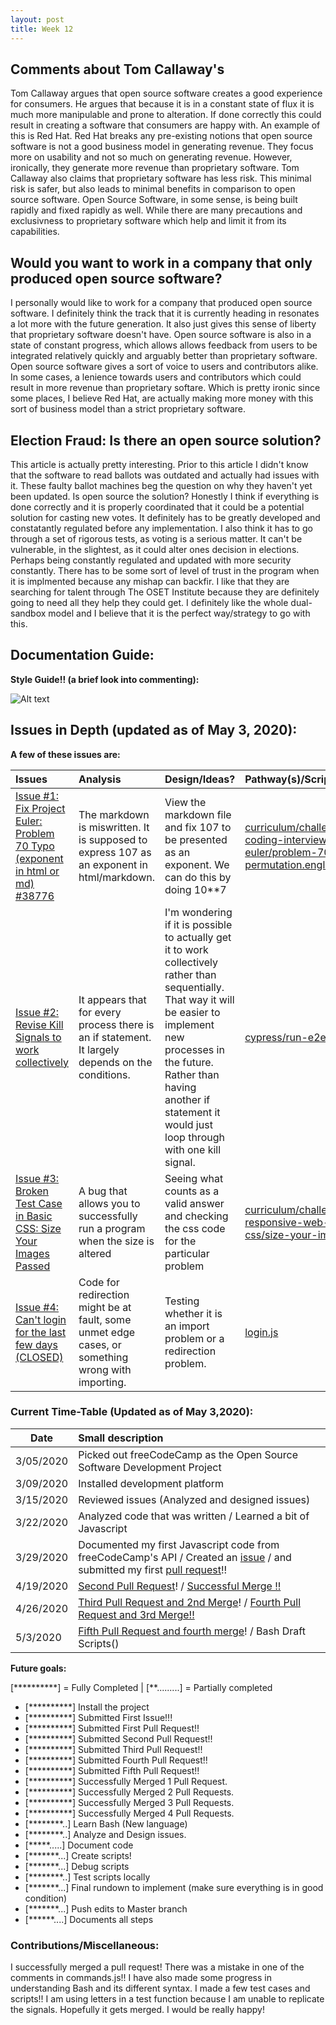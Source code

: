 ```yaml
---
layout: post
title: Week 12
---
```


## Comments about Tom Callaway's
  Tom Callaway argues that open source software creates a good experience for consumers. He argues that because it is in a constant state of flux it is much more manipulable and prone to alteration. If done correctly this could result in creating a software that consumers are happy with. An example of this is Red Hat. Red Hat breaks any pre-existing notions that open source software is not a good business model in generating revenue. They focus more on usability and not so much on generating revenue. However, ironically, they generate more revenue than proprietary software. Tom Callaway also claims that proprietary software has less risk. This minimal risk is safer, but also leads to minimal benefits in comparison to open source software. Open Source Software, in some sense, is being built rapidly and fixed rapidly as well. While there are many precautions and exclusivness to proprietary software which help and limit it from its capabilities. 

## Would you want to work in a company that only produced open source software?
  I personally would like to work for a company that produced open source software. I definitely think the track that it is currently heading in resonates a lot more with the future generation. It also just gives this sense of liberty that proprietary software doesn't have. Open source software is also in a state of constant progress, which allows allows feedback from users to be integrated relatively quickly and arguably better than proprietary software. Open source software gives a sort of voice to users and contributors alike. In some cases, a lenience towards users and contributors which could result in more revenue than proprietary softare. Which is pretty ironic since some places, I believe Red Hat, are actually making more money with this sort of business model than a strict proprietary software.  

## Election Fraud: Is there an open source solution?
 
  
  This article is actually pretty interesting. Prior to this article I didn't know that the software to read ballots was outdated and actually had issues with it. These faulty ballot machines beg the question on why they haven't yet been updated. Is open source the solution? Honestly I think if everything is done correctly and it is properly coordinated that it could be a potential solution for casting new votes. It definitely has to be greatly developed and constatantly regulated before any implementation. I also think it has to go through a set of rigorous tests, as voting is a serious matter. It can't be vulnerable, in the slightest, as it could alter ones decision in elections. Perhaps being constantly regulated and updated with more security constantly. There has to be some sort of level of trust in the program when it is implmented because any mishap can backfir. I like that they are searching for talent through The OSET Institute because they are definitely going to need all they help they could get. I definitely like the whole dual-sandbox model and I believe that it is the perfect way/strategy to go with this. 

## Documentation Guide:  
**Style Guide!! (a brief look into commenting):**

![Alt text](https://github.com/hunter-college-ossd-spr-2020/MarceloDamian-weekly/blob/gh-pages/images/style.png)

## Issues in Depth (updated as of May 3, 2020):
  
 **A few of these issues are:** 
    
Issues| Analysis | Design/Ideas? |Pathway(s)/Scripts | Documentation 
|:---|:---|:---|:---|:---|
|[Issue #1: Fix Project Euler: Problem 70 Typo (exponent in html or md) #38776 ](https://github.com/freeCodeCamp/freeCodeCamp/issues/38776)| The markdown is miswritten. It is supposed to express 107 as an exponent in html/markdown.|View the markdown file and fix 107 to be presented as an exponent. We can do this by doing 10**7|[curriculum/challenges/english/08-coding-interview-prep/project-euler/problem-70-totient-permutation.english.md](https://github.com/freeCodeCamp/freeCodeCamp/edit/master/curriculum/challenges/english/08-coding-interview-prep/project-euler/problem-70-totient-permutation.english.md) | ---------
|[Issue #2: Revise Kill Signals to work collectively ](https://github.com/freeCodeCamp/freeCodeCamp/pull/38692) | It appears that for every process there is an if statement. It largely depends on the conditions. | I'm wondering if it is possible to actually get it to work collectively rather than sequentially. That way it will be easier to implement new processes in the future. Rather than having another if statement it would just loop through with one kill signal.| [cypress/run-e2e.sh](https://github.com/freeCodeCamp/freeCodeCamp/blob/master/cypress/run-e2e.sh)| Tests/Drafts( )
|[Issue #3: Broken Test Case in Basic CSS: Size Your Images Passed](https://github.com/freeCodeCamp/freeCodeCamp/issues/38712) |A bug that allows you to successfully run a program when the size is altered| Seeing what counts as a valid answer and checking the css code for the particular problem  |[curriculum/challenges/english/01-responsive-web-design/basic-css/size-your-images.english.md]()|CSS-test DOC
|[Issue #4: Can't login for the last few days (CLOSED)](https://github.com/freeCodeCamp/freeCodeCamp/issues/37457)|Code for redirection might be at fault, some unmet edge cases, or something wrong with importing. | Testing whether it is an import  problem or a redirection problem.| [login.js](https://docs.google.com/document/d/1A5IZmCnEVrGd2PX6qWgL2Ojxrm6OVnexnEa3FMyHR7o/edit?usp=sharing)| [FIRST DOC: Login.js](https://docs.google.com/document/d/1XKSdbVsSYx3Fs9yNN044zCTVxXg6f7X2vn8I5cVQpWc/edit?usp=sharing)


### Current Time-Table (Updated as of May 3,2020):

 Date| Small description 
|---|:---|
| 3/05/2020 | Picked out freeCodeCamp as the Open Source Software Development Project |
| 3/09/2020 | Installed development platform | 
| 3/15/2020 | Reviewed issues (Analyzed and designed issues)|
| 3/22/2020 | Analyzed code that was written / Learned a bit of Javascript|
| 3/29/2020 | Documented my first Javascript code from freeCodeCamp's API / Created an [issue](https://docs.google.com/document/d/1UbjIgCASSthzxmysu9m4hR-Q59JcBA1MaRfndurNQv0/edit?usp=sharing) / and submitted my first [pull request](https://docs.google.com/document/d/1RNTcNcZDpiveoULB8ejGS8dBnGZYrhF4xpmlaAJ4Nv4/edit?usp=sharing)!!
| 4/19/2020 | [Second Pull Request](https://docs.google.com/document/d/1DMkuIDMBpZO59hH-Ay2qaW1_edywuCTSvxp6zECzHHw/edit?usp=sharing)! / [Successful Merge !!](https://github.com/freeCodeCamp/freeCodeCamp/pull/38561)
| 4/26/2020 | [Third Pull Request and 2nd Merge](https://github.com/freeCodeCamp/freeCodeCamp/pull/38643)! / [Fourth Pull Request and 3rd Merge!!](https://github.com/freeCodeCamp/freeCodeCamp/pull/38642)
| 5/3/2020 | [Fifth Pull Request and fourth merge](https://github.com/freeCodeCamp/freeCodeCamp/commit/b42671ec4154d3a7526ebb700dfb080212f13638)! / Bash  Draft Scripts()
   
   
**Future goals:**

[**********] = Fully Completed           |       [**.........] = Partially completed

- [**********] Install the project 
- [**********] Submitted First Issue!!!
- [**********] Submitted First Pull Request!!
- [**********] Submitted Second Pull Request!!
- [**********] Submitted Third Pull Request!!
- [**********] Submitted Fourth Pull Request!!
- [**********] Submitted Fifth Pull Request!!
- [**********] Successfully Merged 1 Pull Request.
- [**********] Successfully Merged 2 Pull Requests.
- [**********] Successfully Merged 3 Pull Requests.
- [**********] Successfully Merged 4 Pull Requests.
- [********..] Learn Bash (New language)
- [********..] Analyze and Design issues.
- [*****.....] Document code
- [*******...] Create scripts!
- [*******...] Debug scripts 
- [********..] Test scripts locally
- [*******...] Final rundown to implement (make sure everything is in good condition)
- [*******...] Push edits to Master branch 
- [******....] Documents all steps 


### Contributions/Miscellaneous:
  I successfully merged a pull request! There was a mistake in one of the comments in commands.js!! I have also made some progress in understanding Bash and its different syntax. I made a few test cases and scripts!! I am using letters in a test function because I am unable to replicate the signals. Hopefully it gets merged. I would be really happy!


